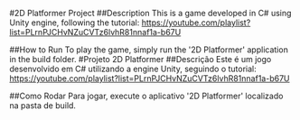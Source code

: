 #2D Platformer Project
##Description
This is a game developed in C# using Unity engine, following the tutorial: https://youtube.com/playlist?list=PLrnPJCHvNZuCVTz6lvhR81nnaf1a-b67U

##How to Run
To play the game, simply run the '2D Platformer' application in the build folder.
#Projeto 2D Platformer
##Descrição
Este é um jogo desenvolvido em C# utilizando a engine Unity, seguindo o tutorial: https://youtube.com/playlist?list=PLrnPJCHvNZuCVTz6lvhR81nnaf1a-b67U

##Como Rodar
Para jogar, execute o aplicativo '2D Platformer' localizado na pasta de build.
